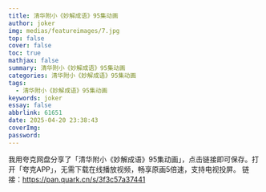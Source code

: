 ```yaml
---
title: 清华附小《妙解成语》95集动画
author: joker
img: medias/featureimages/7.jpg
top: false
cover: false
toc: true
mathjax: false
summary: 清华附小《妙解成语》95集动画
categories: 清华附小《妙解成语》95集动画
tags:
  - 清华附小《妙解成语》95集动画
keywords: joker
essay: false
abbrlink: 61651
date: 2025-04-20 23:38:43
coverImg:
password:
---
```


我用夸克网盘分享了「清华附小《妙解成语》95集动画」，点击链接即可保存。打开「夸克APP」，无需下载在线播放视频，畅享原画5倍速，支持电视投屏。
链接：https://pan.quark.cn/s/3f3c57a37441
